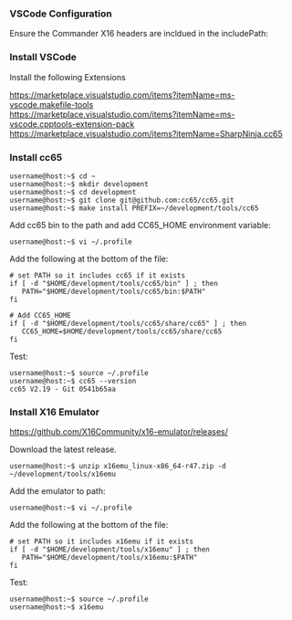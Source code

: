 ### VSCode Configuration

Ensure the Commander X16 headers are incldued in the includePath:

### Install VSCode

Install the following Extensions

https://marketplace.visualstudio.com/items?itemName=ms-vscode.makefile-tools  
https://marketplace.visualstudio.com/items?itemName=ms-vscode.cpptools-extension-pack  
https://marketplace.visualstudio.com/items?itemName=SharpNinja.cc65  

### Install cc65

```
username@host:~$ cd ~
username@host:~$ mkdir development
username@host:~$ cd development
username@host:~$ git clone git@github.com:cc65/cc65.git
username@host:~$ make install PREFIX=~/development/tools/cc65
```

Add cc65 bin to the path and add CC65_HOME environment variable:

```
username@host:~$ vi ~/.profile
```

Add the following at the bottom of the file:

```
# set PATH so it includes cc65 if it exists
if [ -d "$HOME/development/tools/cc65/bin" ] ; then
   PATH="$HOME/development/tools/cc65/bin:$PATH"
fi

# Add CC65_HOME
if [ -d "$HOME/development/tools/cc65/share/cc65" ] ; then
   CC65_HOME=$HOME/development/tools/cc65/share/cc65
fi
```

Test:

```
username@host:~$ source ~/.profile
username@host:~$ cc65 --version
cc65 V2.19 - Git 0541b65aa
```

### Install X16 Emulator

https://github.com/X16Community/x16-emulator/releases/

Download the latest release.

```
username@host:~$ unzip x16emu_linux-x86_64-r47.zip -d ~/development/tools/x16emu
```

Add the emulator to path:

```
username@host:~$ vi ~/.profile
```

Add the following at the bottom of the file:

```
# set PATH so it includes x16emu if it exists
if [ -d "$HOME/development/tools/x16emu" ] ; then
   PATH="$HOME/development/tools/x16emu:$PATH"
fi
```

Test:

```
username@host:~$ source ~/.profile
username@host:~$ x16emu
```